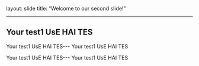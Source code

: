 layout: slide
title: “Welcome to our second slide!”

---
Your test1
UsE HAI TES
---
Your test1
UsE HAI TES---
Your test1
UsE HAI TES


Your test1
UsE HAI TES---
Your test1
UsE HAI TES
